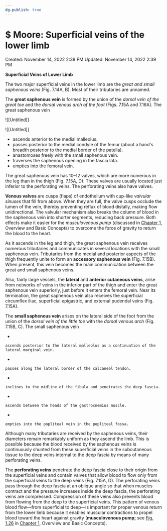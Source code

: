 ```yaml
---
dg-publish: true
---
```


# $ Moore: Superficial veins of the lower limb

Created: November 14, 2022 2:38 PM
Updated: November 14, 2022 2:39 PM

****Superficial Veins of Lower Limb****

The two major superficial veins in the lower limb are the *great and small saphenous veins* (Fig. 7.14A, B). Most of their tributaries are unnamed.

The **great saphenous vein** is formed by the union of the *dorsal vein of the great toe* and the *dorsal venous arch of the foot* (Figs. 7.15A and 7.16A). The great saphenous vein

![[Untitled]]

![[Untitled]]

- ascends anterior to the medial malleolus.
- passes posterior to the medial condyle of the femur (about a hand's breadth posterior to the medial border of the patella).
- anastomoses freely with the small saphenous vein.
- traverses the saphenous opening in the fascia lata.
- empties into the femoral vein.

The great saphenous vein has 10–12 valves, which are more numerous in the leg than in the thigh (Fig. 7.15A, D). These valves are usually located just inferior to the perforating veins. The perforating veins also have valves.

**Venous valves** are cusps (flaps) of endothelium with cup-like *valvular sinuses* that fill from above. When they are full, the valve cusps occlude the lumen of the vein, thereby preventing reflux of blood distally, making flow unidirectional. The valvular mechanism also breaks the column of blood in the saphenous vein into shorter segments, reducing back pressure. Both effects make it easier for the *musculovenous pump* (discussed in [Chapter 1](https://meded-lwwhealthlibrary-com.eproxy.lib.hku.hk/content.aspx?legacySectionId=moore8-moore-8-moore-ch001), Overview and Basic Concepts) to overcome the force of gravity to return the blood to the heart.

As it ascends in the leg and thigh, the great saphenous vein receives numerous tributaries and communicates in several locations with the small saphenous vein. Tributaries from the medial and posterior aspects of the thigh frequently unite to form an **accessory saphenous vein** (Fig. 7.15B). When present, this vein becomes the main communication between the great and small saphenous veins.

Also, fairly large vessels, the **lateral** and **anterior cutaneous veins**, arise from networks of veins in the inferior part of the thigh and enter the great saphenous vein superiorly, just before it enters the femoral vein. Near its termination, the great saphenous vein also receives the superficial circumflex iliac, superficial epigastric, and external pudendal veins (Fig. 7.15A).

The **small saphenous vein** arises on the lateral side of the foot from the union of the *dorsal vein of the little toe* with the *dorsal venous arch* (Fig. 7.15B, C). The small saphenous vein

- 
    
    ascends posterior to the lateral malleolus as a continuation of the lateral marginal vein.
    
- 
    
    passes along the lateral border of the calcaneal tendon.
    
- 
    
    inclines to the midline of the fibula and penetrates the deep fascia.
    
- 
    
    ascends between the heads of the gastrocnemius muscle.
    
- 
    
    empties into the popliteal vein in the popliteal fossa.
    

Although many tributaries are received by the saphenous veins, their diameters remain remarkably uniform as they ascend the limb. This is possible because the blood received by the saphenous veins is continuously shunted from these superficial veins in the subcutaneous tissue to the deep veins internal to the deep fascia by means of many perforating veins.

The **perforating veins** penetrate the deep fascia close to their origin from the superficial veins and contain valves that allow blood to flow only from the superficial veins to the deep veins (Fig. 7.15A, D). The perforating veins pass through the deep fascia at an oblique angle so that when muscles contract and the pressure increases inside the deep fascia, the perforating veins are compressed. Compression of these veins also prevents blood from flowing from the deep to the superficial veins. This pattern of venous blood flow—from superficial to deep—is important for proper venous return from the lower limb because it enables muscular contractions to propel blood toward the heart against gravity (**musculovenous pump;** see [Fig. 1.26](https://meded-lwwhealthlibrary-com.eproxy.lib.hku.hk/content.aspx?legacySectionId=moore8-moore-8-moore-ch001-fig026) in [Chapter 1](https://meded-lwwhealthlibrary-com.eproxy.lib.hku.hk/content.aspx?legacySectionId=moore8-moore-8-moore-ch001), Overview and Basic Concepts).